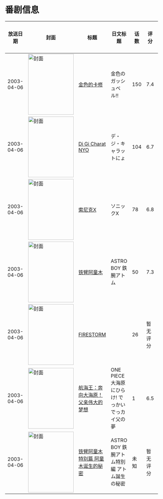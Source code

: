 # 番剧信息

|放送日期|封面|标题|日文标题|话数|评分|评分人数|
|---|---|---|---|---|---|---|
|2003-04-06|<img src="//lain.bgm.tv/pic/cover/c/2e/3d/3754_tlwJO.jpg" alt="封面" style="width:150px;height:200px;object-fit:cover;">|[金色的卡修](https://bangumi.tv/subject/3754)|金色のガッシュベル!!|150|7.4|400人评分|
|2003-04-06|<img src="//lain.bgm.tv/pic/cover/c/5d/ae/14389_yGq11.jpg" alt="封面" style="width:150px;height:200px;object-fit:cover;">|[Di Gi Charat NYO](https://bangumi.tv/subject/14389)|デ・ジ・キャラットにょ|104|6.7|93人评分|
|2003-04-06|<img src="//lain.bgm.tv/pic/cover/c/2b/21/26314_64wdT.jpg" alt="封面" style="width:150px;height:200px;object-fit:cover;">|[索尼克X](https://bangumi.tv/subject/26314)|ソニックX|78|6.8|49人评分|
|2003-04-06|<img src="//lain.bgm.tv/pic/cover/c/d1/ad/28288_K0TsB.jpg" alt="封面" style="width:150px;height:200px;object-fit:cover;">|[铁臂阿童木](https://bangumi.tv/subject/28288)|ASTRO BOY 鉄腕アトム|50|7.3|635人评分|
|2003-04-06|<img src="//lain.bgm.tv/pic/cover/c/fa/c0/96046_dsoAC.jpg" alt="封面" style="width:150px;height:200px;object-fit:cover;">|[FIRESTORM](https://bangumi.tv/subject/96046)||26|暂无评分|少于10人评分|
|2003-04-06|<img src="//lain.bgm.tv/pic/cover/c/bc/7f/144665_1FFLG.jpg" alt="封面" style="width:150px;height:200px;object-fit:cover;">|[航海王：奔向大海原！父亲伟大的梦想](https://bangumi.tv/subject/144665)|ONE PIECE 大海原にひらけ! でっかいでっカイ父の夢|1|6.5|121人评分|
|2003-04-06|<img src="//lain.bgm.tv/pic/cover/c/bc/ab/425943_umXi8.jpg" alt="封面" style="width:150px;height:200px;object-fit:cover;">|[铁臂阿童木特别篇 阿童木诞生的秘密](https://bangumi.tv/subject/425943)|ASTRO BOY 鉄腕アトム特別編 アトム誕生の秘密|未知|暂无评分|少于10人评分|
